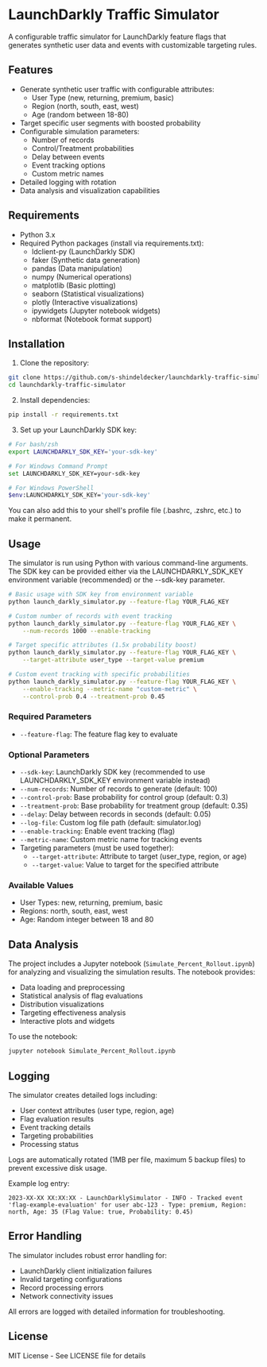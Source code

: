 # LaunchDarkly Traffic Simulator

A configurable traffic simulator for LaunchDarkly feature flags that generates synthetic user data and events with customizable targeting rules.

## Features

- Generate synthetic user traffic with configurable attributes:
  - User Type (new, returning, premium, basic)
  - Region (north, south, east, west)
  - Age (random between 18-80)
- Target specific user segments with boosted probability
- Configurable simulation parameters:
  - Number of records
  - Control/Treatment probabilities
  - Delay between events
  - Event tracking options
  - Custom metric names
- Detailed logging with rotation
- Data analysis and visualization capabilities

## Requirements

- Python 3.x
- Required Python packages (install via requirements.txt):
  - ldclient-py (LaunchDarkly SDK)
  - faker (Synthetic data generation)
  - pandas (Data manipulation)
  - numpy (Numerical operations)
  - matplotlib (Basic plotting)
  - seaborn (Statistical visualizations)
  - plotly (Interactive visualizations)
  - ipywidgets (Jupyter notebook widgets)
  - nbformat (Notebook format support)

## Installation

1. Clone the repository:
```bash
git clone https://github.com/s-shindeldecker/launchdarkly-traffic-simulator.git
cd launchdarkly-traffic-simulator
```

2. Install dependencies:
```bash
pip install -r requirements.txt
```

3. Set up your LaunchDarkly SDK key:
```bash
# For bash/zsh
export LAUNCHDARKLY_SDK_KEY='your-sdk-key'

# For Windows Command Prompt
set LAUNCHDARKLY_SDK_KEY=your-sdk-key

# For Windows PowerShell
$env:LAUNCHDARKLY_SDK_KEY='your-sdk-key'
```

You can also add this to your shell's profile file (.bashrc, .zshrc, etc.) to make it permanent.

## Usage

The simulator is run using Python with various command-line arguments. The SDK key can be provided either via the LAUNCHDARKLY_SDK_KEY environment variable (recommended) or the --sdk-key parameter.

```bash
# Basic usage with SDK key from environment variable
python launch_darkly_simulator.py --feature-flag YOUR_FLAG_KEY

# Custom number of records with event tracking
python launch_darkly_simulator.py --feature-flag YOUR_FLAG_KEY \
    --num-records 1000 --enable-tracking

# Target specific attributes (1.5x probability boost)
python launch_darkly_simulator.py --feature-flag YOUR_FLAG_KEY \
    --target-attribute user_type --target-value premium

# Custom event tracking with specific probabilities
python launch_darkly_simulator.py --feature-flag YOUR_FLAG_KEY \
    --enable-tracking --metric-name "custom-metric" \
    --control-prob 0.4 --treatment-prob 0.45
```

### Required Parameters

- `--feature-flag`: The feature flag key to evaluate

### Optional Parameters

- `--sdk-key`: LaunchDarkly SDK key (recommended to use LAUNCHDARKLY_SDK_KEY environment variable instead)
- `--num-records`: Number of records to generate (default: 100)
- `--control-prob`: Base probability for control group (default: 0.3)
- `--treatment-prob`: Base probability for treatment group (default: 0.35)
- `--delay`: Delay between records in seconds (default: 0.05)
- `--log-file`: Custom log file path (default: simulator.log)
- `--enable-tracking`: Enable event tracking (flag)
- `--metric-name`: Custom metric name for tracking events
- Targeting parameters (must be used together):
  - `--target-attribute`: Attribute to target (user_type, region, or age)
  - `--target-value`: Value to target for the specified attribute

### Available Values

- User Types: new, returning, premium, basic
- Regions: north, south, east, west
- Age: Random integer between 18 and 80

## Data Analysis

The project includes a Jupyter notebook (`Simulate_Percent_Rollout.ipynb`) for analyzing and visualizing the simulation results. The notebook provides:
- Data loading and preprocessing
- Statistical analysis of flag evaluations
- Distribution visualizations
- Targeting effectiveness analysis
- Interactive plots and widgets

To use the notebook:
```bash
jupyter notebook Simulate_Percent_Rollout.ipynb
```

## Logging

The simulator creates detailed logs including:
- User context attributes (user type, region, age)
- Flag evaluation results
- Event tracking details
- Targeting probabilities
- Processing status

Logs are automatically rotated (1MB per file, maximum 5 backup files) to prevent excessive disk usage.

Example log entry:
```
2023-XX-XX XX:XX:XX - LaunchDarklySimulator - INFO - Tracked event 'flag-example-evaluation' for user abc-123 - Type: premium, Region: north, Age: 35 (Flag Value: true, Probability: 0.45)
```

## Error Handling

The simulator includes robust error handling for:
- LaunchDarkly client initialization failures
- Invalid targeting configurations
- Record processing errors
- Network connectivity issues

All errors are logged with detailed information for troubleshooting.

## License

MIT License - See LICENSE file for details
